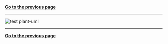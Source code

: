 [**Go to the previous page**](../../../../md/dev_docs/dev_docs.md)

----

![test plant-uml](http://www.plantuml.com/plantuml/proxy?cache=no&src=https://raw.githubusercontent.com/svlad-90/DLT-Message-Analyzer/master/dltmessageanalyzerplugin/src/settings/doc/test.puml)

----

[**Go to the previous page**](../../../../md/dev_docs/dev_docs.md)